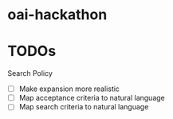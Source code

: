 # oai-hackathon


# TODOs

Search Policy
- [ ] Make expansion more realistic
- [ ] Map acceptance criteria to natural language
- [ ] Map search criteria to natural language
